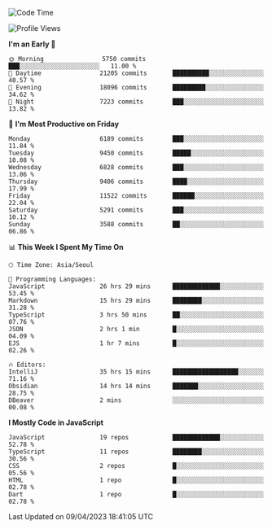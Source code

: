 <!--START_SECTION:waka-->
![Code Time](http://img.shields.io/badge/Code%20Time-4%2C704%20hrs%208%20mins-blue)

![Profile Views](http://img.shields.io/badge/Profile%20Views-0-blue)

**I'm an Early 🐤** 

```text
🌞 Morning                5750 commits        ███░░░░░░░░░░░░░░░░░░░░░░   11.00 % 
🌆 Daytime                21205 commits       ██████████░░░░░░░░░░░░░░░   40.57 % 
🌃 Evening                18096 commits       █████████░░░░░░░░░░░░░░░░   34.62 % 
🌙 Night                  7223 commits        ███░░░░░░░░░░░░░░░░░░░░░░   13.82 % 
```
📅 **I'm Most Productive on Friday** 

```text
Monday                   6189 commits        ███░░░░░░░░░░░░░░░░░░░░░░   11.84 % 
Tuesday                  9450 commits        █████░░░░░░░░░░░░░░░░░░░░   18.08 % 
Wednesday                6828 commits        ███░░░░░░░░░░░░░░░░░░░░░░   13.06 % 
Thursday                 9406 commits        ████░░░░░░░░░░░░░░░░░░░░░   17.99 % 
Friday                   11522 commits       ██████░░░░░░░░░░░░░░░░░░░   22.04 % 
Saturday                 5291 commits        ███░░░░░░░░░░░░░░░░░░░░░░   10.12 % 
Sunday                   3588 commits        ██░░░░░░░░░░░░░░░░░░░░░░░   06.86 % 
```


📊 **This Week I Spent My Time On** 

```text
🕑︎ Time Zone: Asia/Seoul

💬 Programming Languages: 
JavaScript               26 hrs 29 mins      █████████████░░░░░░░░░░░░   53.45 % 
Markdown                 15 hrs 29 mins      ████████░░░░░░░░░░░░░░░░░   31.28 % 
TypeScript               3 hrs 50 mins       ██░░░░░░░░░░░░░░░░░░░░░░░   07.76 % 
JSON                     2 hrs 1 min         █░░░░░░░░░░░░░░░░░░░░░░░░   04.09 % 
EJS                      1 hr 7 mins         █░░░░░░░░░░░░░░░░░░░░░░░░   02.26 % 

🔥 Editors: 
IntelliJ                 35 hrs 15 mins      ██████████████████░░░░░░░   71.16 % 
Obsidian                 14 hrs 14 mins      ███████░░░░░░░░░░░░░░░░░░   28.75 % 
DBeaver                  2 mins              ░░░░░░░░░░░░░░░░░░░░░░░░░   00.08 % 
```

**I Mostly Code in JavaScript** 

```text
JavaScript               19 repos            █████████████░░░░░░░░░░░░   52.78 % 
TypeScript               11 repos            ████████░░░░░░░░░░░░░░░░░   30.56 % 
CSS                      2 repos             █░░░░░░░░░░░░░░░░░░░░░░░░   05.56 % 
HTML                     1 repo              █░░░░░░░░░░░░░░░░░░░░░░░░   02.78 % 
Dart                     1 repo              █░░░░░░░░░░░░░░░░░░░░░░░░   02.78 % 
```




 Last Updated on 09/04/2023 18:41:05 UTC
<!--END_SECTION:waka-->
